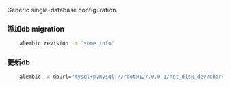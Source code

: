 Generic single-database configuration.


### 添加db migration

```bash
    alembic revision -m 'some info'
```

### 更新db
```bash
    alembic -x dburl="mysql+pymysql://root@127.0.0.1/net_disk_dev?charset=utf8" upgrade head
```

